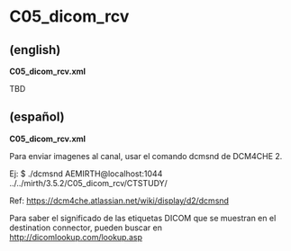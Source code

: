 # C05_dicom_rcv

## (english)

**C05_dicom_rcv.xml**

TBD


## (español)

**C05_dicom_rcv.xml**

Para enviar imagenes al canal, usar el comando dcmsnd de DCM4CHE 2.

Ej: $ ./dcmsnd AEMIRTH@localhost:1044 ../../mirth/3.5.2/C05_dicom_rcv/CTSTUDY/

Ref: https://dcm4che.atlassian.net/wiki/display/d2/dcmsnd


Para saber el significado de las etiquetas DICOM que se muestran en el destination
connector, pueden buscar en http://dicomlookup.com/lookup.asp
